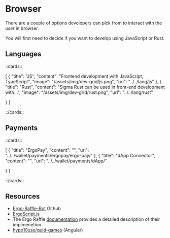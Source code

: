# Browser

There are a couple of options developers can pick from to interact with the *user* in browser. 

You will first need to decide if you want to develop using JavaScript or Rust. 

## Languages


::cards::

[
  {
    "title": "JS",
    "content": "Frontend development with JavaScript, TypeScript",
    "image": "/assets/img/dev-grid/js.png",
    "url": "../../lang/js"
  },
  {
    "title": "Rust",
    "content": "Sigma Rust can be used in front-end development with...",
    "image": "/assets/img/dev-grid/rust.png",
    "url": "../../lang/rust"

  }
]

::/cards::







## Payments


::cards::

[
  {
    "title": "ErgoPay",
    "content": "",
    "url": "../../wallet/payments/ergopay/ergo-pay/"
  },
  {
    "title": "dApp Connector",
    "content": "",
    "url": "../../wallet/payments/dApp/"

  }
]

::/cards::



## Resources


- [Ergo-Raffle-Bot](https://github.com/zkastn/ergo-raffle-bot) Github
- [ErgoScript.js](https://www.youtube.com/watch?v=_jwMI8M_vrs)
- The Ergo Raffle [documentation](https://github.com/ErgoRaffle/raffle-documentation) provides a detailed description of their implmenetion. 
- [hypo10use/quid-games](https://github.com/hypo10use/quid-games) (Angular)
